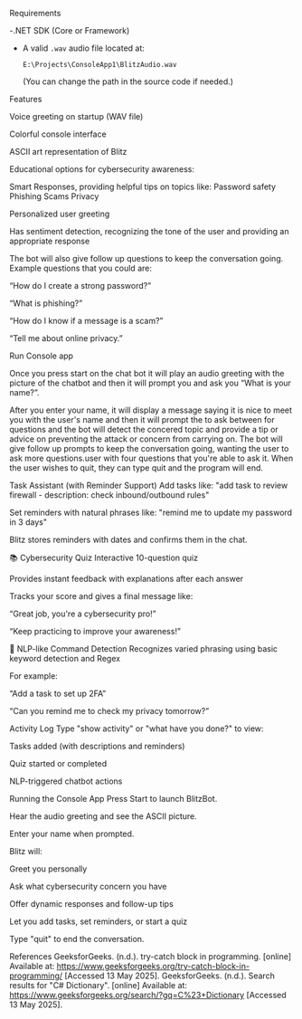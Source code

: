 Requirements 

  

-.NET SDK (Core or Framework) 

- A valid `.wav` audio file located at:   

  `E:\Projects\ConsoleApp1\BlitzAudio.wav`   

  (You can change the path in the source code if needed.) 


 Features 

 Voice greeting on startup (WAV file) 

 Colorful console interface 

 ASCII art representation of Blitz 

 Educational options for cybersecurity awareness: 

Smart Responses, providing helpful tips on topics like:
Password safety
Phishing
Scams
Privacy

 Personalized user greeting 

 Has sentiment detection, recognizing the tone of the user and providing an appropriate response

 The bot will also give follow up questions to keep the conversation going.
 Example questions that you could are:

“How do I create a strong password?”

“What is phishing?”

“How do I know if a message is a scam?”

“Tell me about online privacy.”

 
Run Console app 

Once you press start on the chat bot it will play an audio greeting with the picture of the chatbot and then it will prompt you and ask you “What is your name?”. 

 After you enter your name, it will display a message saying it is nice to meet you with the user's name and then it will prompt the to ask between for questions and the bot will detect the concered topic and provide a tip or advice on preventing the attack or concern from carrying on. The bot will give follow up prompts to keep the conversation going, wanting the user to ask more questions.user with four questions that you're able to ask it. When the user wishes to quit, they can type quit and the program will end. 

  Task Assistant (with Reminder Support)
Add tasks like:
"add task to review firewall - description: check inbound/outbound rules"

Set reminders with natural phrases like:
"remind me to update my password in 3 days"

Blitz stores reminders with dates and confirms them in the chat.

📚 Cybersecurity Quiz
Interactive 10-question quiz

Provides instant feedback with explanations after each answer

Tracks your score and gives a final message like:

“Great job, you're a cybersecurity pro!”

“Keep practicing to improve your awareness!”

🧠 NLP-like Command Detection
Recognizes varied phrasing using basic keyword detection and Regex

For example:

“Add a task to set up 2FA”

“Can you remind me to check my privacy tomorrow?”

 Activity Log
Type "show activity" or "what have you done?" to view:

Tasks added (with descriptions and reminders)

Quiz started or completed

NLP-triggered chatbot actions

Running the Console App
Press Start to launch BlitzBot.

Hear the audio greeting and see the ASCII picture.

Enter your name when prompted.

Blitz will:

Greet you personally

Ask what cybersecurity concern you have

Offer dynamic responses and follow-up tips

Let you add tasks, set reminders, or start a quiz

Type "quit" to end the conversation.

 References
 GeeksforGeeks. (n.d.). try-catch block in programming. [online] Available at: https://www.geeksforgeeks.org/try-catch-block-in-programming/ [Accessed 13 May 2025].
 GeeksforGeeks. (n.d.). Search results for "C# Dictionary". [online] Available at: https://www.geeksforgeeks.org/search/?gq=C%23+Dictionary [Accessed 13 May 2025].
